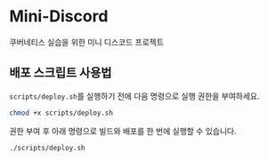 # Mini-Discord
쿠버네티스 실습을 위한 미니 디스코드 프로젝트

## 배포 스크립트 사용법
`scripts/deploy.sh`를 실행하기 전에 다음 명령으로 실행 권한을 부여하세요.

```bash
chmod +x scripts/deploy.sh
```

권한 부여 후 아래 명령으로 빌드와 배포를 한 번에 실행할 수 있습니다.

```bash
./scripts/deploy.sh
```

